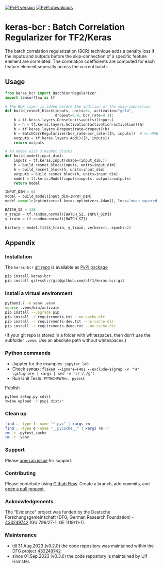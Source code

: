 [![PyPI version](https://badge.fury.io/py/keras-bcr.svg)](https://badge.fury.io/py/keras-bcr)
[![PyPi downloads](https://img.shields.io/pypi/dm/keras-bcr)](https://img.shields.io/pypi/dm/keras-bcr)


# keras-bcr : Batch Correlation Regularizer for TF2/Keras
The batch correlation regularization (BCR) technique adds a penalty loss
if the inputs and outputs before the skip-connection of a specific feature element are correlated.
The correlation coefficients are computed for each feature element seperatly across the current batch.

## Usage

```py
from keras_bcr import BatchCorrRegularizer
import tensorflow as tf

# The BCR layer is added before the addition of the skip-connection
def build_resnet_block(inputs, units=64, activation="gelu",
                       dropout=0.4, bcr_rate=0.1):
    h = tf.keras.layers.Dense(units=units)(inputs)
    h = h = tf.keras.layers.Activation(activation=activation)(h)
    h = tf.keras.layers.Dropout(rate=dropout)(h)
    h = BatchCorrRegularizer(bcr_rate=bcr_rate)([h, inputs])  # << HERE
    outputs = tf.keras.layers.Add()([h, inputs])
    return outputs

# An model with 3 ResNet blocks
def build_model(input_dim):
    inputs = tf.keras.Input(shape=(input_dim,))
    h = build_resnet_block(inputs, units=input_dim)
    h = build_resnet_block(h, units=input_dim)
    outputs = build_resnet_block(h, units=input_dim)
    model = tf.keras.Model(inputs=inputs, outputs=outputs)
    return model

INPUT_DIM = 64
model = build_model(input_dim=INPUT_DIM)
model.compile(optimizer=tf.keras.optimizers.Adam(), loss="mean_squared_error")

BATCH_SZ = 128
X_train = tf.random.normal([BATCH_SZ, INPUT_DIM])
y_train = tf.random.normal([BATCH_SZ])

history = model.fit(X_train, y_train, verbose=1, epochs=2)
```


## Appendix

### Installation
The `keras-bcr` [git repo](http://github.com/ulf1/keras-bcr) is available as [PyPi package](https://pypi.org/project/keras-bcr)

```sh
pip install keras-bcr
pip install git+ssh://git@github.com/ulf1/keras-bcr.git
```

### Install a virtual environment

```sh
python3.7 -m venv .venv
source .venv/bin/activate
pip install --upgrade pip
pip install -r requirements.txt --no-cache-dir
pip install -r requirements-dev.txt --no-cache-dir
pip install -r requirements-demo.txt --no-cache-dir
```

(If your git repo is stored in a folder with whitespaces, then don't use the subfolder `.venv`. Use an absolute path without whitespaces.)

### Python commands

* Jupyter for the examples: `jupyter lab`
* Check syntax: `flake8 --ignore=F401 --exclude=$(grep -v '^#' .gitignore | xargs | sed -e 's/ /,/g')`
* Run Unit Tests: `PYTHONPATH=. pytest`

Publish

```sh
python setup.py sdist 
twine upload -r pypi dist/*
```

### Clean up 

```sh
find . -type f -name "*.pyc" | xargs rm
find . -type d -name "__pycache__" | xargs rm -r
rm -r .pytest_cache
rm -r .venv
```


### Support
Please [open an issue](https://github.com/ulf1/keras-bcr/issues/new) for support.


### Contributing
Please contribute using [Github Flow](https://guides.github.com/introduction/flow/). Create a branch, add commits, and [open a pull request](https://github.com/ulf1/keras-bcr/compare/).


### Acknowledgements
The "Evidence" project was funded by the Deutsche Forschungsgemeinschaft (DFG, German Research Foundation) - [433249742](https://gepris.dfg.de/gepris/projekt/433249742) (GU 798/27-1; GE 1119/11-1).

### Maintenance
- till 31.Aug.2023 (v0.2.0) the code repository was maintained within the DFG project [433249742](https://gepris.dfg.de/gepris/projekt/433249742)
- since 01.Sep.2023 (v0.3.0) the code repository is maintained by Ulf Hamster.

